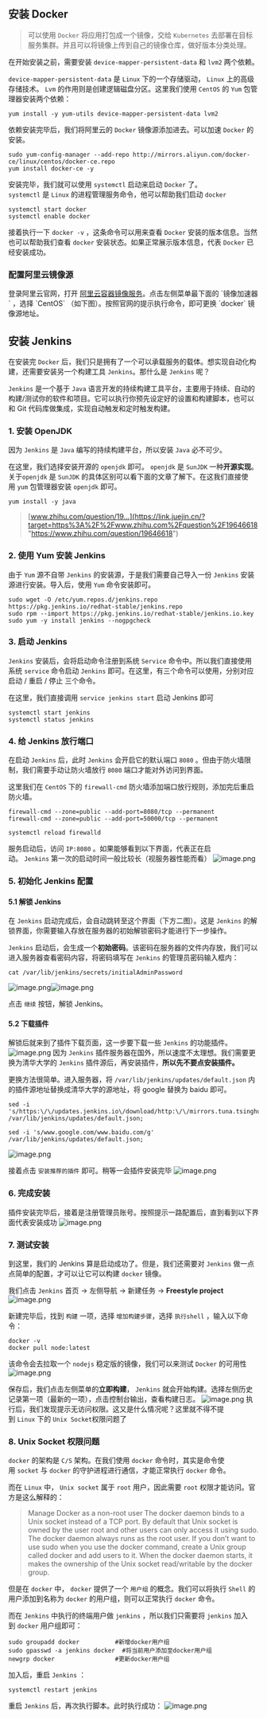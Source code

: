 ## 安装 Docker

>可以使用 `Docker` 将应用打包成一个镜像，交给 `Kubernetes` 去部署在目标服务集群。并且可以将镜像上传到自己的镜像仓库，做好版本分类处理。

在开始安装之前，需要安装 `device-mapper-persistent-data` 和 `lvm2` 两个依赖。

`device-mapper-persistent-data` 是 `Linux` 下的一个存储驱动， `Linux` 上的高级存储技术。 `Lvm` 的作用则是创建逻辑磁盘分区。这里我们使用 `CentOS` 的 `Yum` 包管理器安装两个依赖：

```shell
yum install -y yum-utils device-mapper-persistent-data lvm2
```

依赖安装完毕后，我们将阿里云的 `Docker` 镜像源添加进去。可以加速 `Docker` 的安装。

```shell
sudo yum-config-manager --add-repo http://mirrors.aliyun.com/docker-ce/linux/centos/docker-ce.repo
yum install docker-ce -y
```

安装完毕，我们就可以使用 `systemctl` 启动来启动 `Docker` 了。`systemctl` 是 `Linux` 的进程管理服务命令，他可以帮助我们启动 `docker` 

```shell
systemctl start docker
systemctl enable docker
```

接着执行一下 `docker -v` ，这条命令可以用来查看 `Docker` 安装的版本信息。当然也可以帮助我们查看 `docker` 安装状态。如果正常展示版本信息，代表 `Docker` 已经安装成功。

### 配置阿里云镜像源

登录阿里云官网，打开 [阿里云容器镜像服务](https://link.juejin.cn/?target=https%3A%2F%2Fcr.console.aliyun.com "https://cr.console.aliyun.com")。点击左侧菜单最下面的 `镜像加速器` ，选择 `CentOS` （如下图）。按照官网的提示执行命令，即可更换 `docker` 镜像源地址。

## 安装 Jenkins

在安装完 `Docker` 后，我们只是拥有了一个可以承载服务的载体。想实现自动化构建，还需要安装另一个构建工具 `Jenkins`。那什么是 `Jenkins` 呢？

`Jenkins` 是一个基于 `Java` 语言开发的持续构建工具平台，主要用于持续、自动的构建/测试你的软件和项目。它可以执行你预先设定好的设置和构建脚本，也可以和 Git 代码库做集成，实现自动触发和定时触发构建。

### 1. 安装 OpenJDK

因为 `Jenkins` 是 `Java` 编写的持续构建平台，所以安装 `Java` 必不可少。

在这里，我们选择安装开源的 `openjdk` 即可。 `openjdk` 是 `SunJDK` 一种**开源实现**。关于`openjdk` 是 `SunJDK` 的具体区别可以看下面的文章了解下。在这我们直接使用 `yum` 包管理器安装 `openjdk` 即可。

```shell
yum install -y java
```

> [www.zhihu.com/question/19…](https://link.juejin.cn/?target=https%3A%2F%2Fwww.zhihu.com%2Fquestion%2F19646618 "https://www.zhihu.com/question/19646618")

### 2. 使用 Yum 安装 Jenkins

由于 `Yum` 源不自带 `Jenkins` 的安装源，于是我们需要自己导入一份 `Jenkins` 安装源进行安装。导入后，使用 `Yum` 命令安装即可。

```shell
sudo wget -O /etc/yum.repos.d/jenkins.repo https://pkg.jenkins.io/redhat-stable/jenkins.repo
sudo rpm --import https://pkg.jenkins.io/redhat-stable/jenkins.io.key
sudo yum -y install jenkins --nogpgcheck
```

### 3. 启动 Jenkins

`Jenkins` 安装后，会将启动命令注册到系统 `Service` 命令中。所以我们直接使用系统 `service` 命令启动 `Jenkins` 即可。在这里，有三个命令可以使用，分别对应 启动 / 重启 / 停止 三个命令。

在这里，我们直接调用 `service jenkins start` 启动 Jenkins 即可

```shell
systemctl start jenkins
systemctl status jenkins
```

### 4. 给 Jenkins 放行端口

在启动 `Jenkins` 后，此时 `Jenkins` 会开启它的默认端口 `8080` 。但由于防火墙限制，我们需要手动让防火墙放行 `8080` 端口才能对外访问到界面。

这里我们在 `CentOS` 下的 `firewall-cmd` 防火墙添加端口放行规则，添加完后重启防火墙。

```shell
firewall-cmd --zone=public --add-port=8080/tcp --permanent
firewall-cmd --zone=public --add-port=50000/tcp --permanent

systemctl reload firewalld
```

服务启动后，访问 `IP:8080` 。如果能够看到以下界面，代表正在启动。 `Jenkins` 第一次的启动时间一般比较长（视服务器性能而看） ![image.png](https://p3-juejin.byteimg.com/tos-cn-i-k3u1fbpfcp/590e97ce582543dea52a5f90501f5cd1~tplv-k3u1fbpfcp-zoom-in-crop-mark:3024:0:0:0.awebp)

### 5. 初始化 Jenkins 配置

#### 5.1 解锁 Jenkins

在 `Jenkins` 启动完成后，会自动跳转至这个界面（下方二图）。这是 `Jenkins` 的解锁界面，你需要输入存放在服务器的初始解锁密码才能进行下一步操作。

`Jenkins` 启动后，会生成一个**初始密码**。该密码在服务器的文件内存放，我们可以进入服务器查看密码内容，将密码填写在 `Jenkins` 的管理员密码输入框内：

```shell
cat /var/lib/jenkins/secrets/initialAdminPassword
```

![image.png](https://p3-juejin.byteimg.com/tos-cn-i-k3u1fbpfcp/80991521841c4fbfbfc24330e820488c~tplv-k3u1fbpfcp-zoom-in-crop-mark:3024:0:0:0.awebp)![image.png](https://p3-juejin.byteimg.com/tos-cn-i-k3u1fbpfcp/48924f5f22e444cf8b61da8466fb228b~tplv-k3u1fbpfcp-zoom-in-crop-mark:3024:0:0:0.awebp)

点击 `继续` 按钮，解锁 Jenkins。

#### 5.2 下载插件

解锁后就来到了插件下载页面，这一步要下载一些 `Jenkins` 的功能插件。 ![image.png](https://p3-juejin.byteimg.com/tos-cn-i-k3u1fbpfcp/78b36782863c4d1e9d7e06fad09d2dec~tplv-k3u1fbpfcp-zoom-in-crop-mark:3024:0:0:0.awebp) 因为 `Jenkins` 插件服务器在国外，所以速度不太理想。我们需要更换为清华大学的 `Jenkins` 插件源后，再安装插件，**所以先不要点安装插件。**

更换方法很简单。进入服务器，将 `/var/lib/jenkins/updates/default.json` 内的插件源地址替换成清华大学的源地址，将 google 替换为 baidu 即可。

```shell
sed -i 's/https:\/\/updates.jenkins.io\/download/http:\/\/mirrors.tuna.tsinghua.edu.cn\/jenkins/g' /var/lib/jenkins/updates/default.json; 

sed -i 's/www.google.com/www.baidu.com/g' /var/lib/jenkins/updates/default.json;
```

![image.png](https://p3-juejin.byteimg.com/tos-cn-i-k3u1fbpfcp/6ec4d971326e4a938596e501dcc92cff~tplv-k3u1fbpfcp-zoom-in-crop-mark:3024:0:0:0.awebp)

接着点击 `安装推荐的插件` 即可。稍等一会插件安装完毕 ![image.png](https://p3-juejin.byteimg.com/tos-cn-i-k3u1fbpfcp/a29085d29f31454d9f4bd0b323f8bc62~tplv-k3u1fbpfcp-zoom-in-crop-mark:3024:0:0:0.awebp)

### 6. 完成安装

插件安装完毕后，接着是注册管理员账号。按照提示一路配置后，直到看到以下界面代表安装成功 ![image.png](https://p3-juejin.byteimg.com/tos-cn-i-k3u1fbpfcp/2bd4415a6da34d05aad501bfd5d5029f~tplv-k3u1fbpfcp-zoom-in-crop-mark:3024:0:0:0.awebp)

### 7. 测试安装

到这里，我们的 Jenkins 算是启动成功了。但是，我们还需要对 `Jenkins` 做一点点简单的配置，才可以让它可以构建 `docker` 镜像。

我们点击 `Jenkins` 首页 -> 左侧导航 -> 新建任务 -> **Freestyle project** ![image.png](https://p3-juejin.byteimg.com/tos-cn-i-k3u1fbpfcp/c4bae87d4a1c4494a0615e6f169d5423~tplv-k3u1fbpfcp-zoom-in-crop-mark:3024:0:0:0.awebp)

新建完毕后，找到 `构建` 一项，选择 `增加构建步骤`，选择 `执行shell` ，输入以下命令：

```shell
docker -v
docker pull node:latest
```

该命令会去拉取一个 `nodejs` 稳定版的镜像，我们可以来测试 `Docker` 的可用性 ![image.png](https://p3-juejin.byteimg.com/tos-cn-i-k3u1fbpfcp/198a7f5fbe0f41e8b663f2c2af425fb2~tplv-k3u1fbpfcp-zoom-in-crop-mark:3024:0:0:0.awebp)

保存后，我们点击左侧菜单的**立即构建**， `Jenkins` 就会开始构建。选择左侧历史记录第一项（最新的一项），点击控制台输出，查看构建日志。 ![image.png](https://p3-juejin.byteimg.com/tos-cn-i-k3u1fbpfcp/a633c410f75c4db8be48133a4a516830~tplv-k3u1fbpfcp-zoom-in-crop-mark:3024:0:0:0.awebp) 执行后，我们发现提示无访问权限。这又是什么情况呢？这里就不得不提到 `Linux` 下的 `Unix Socket`权限问题了

### 8. Unix Socket 权限问题

`docker` 的架构是 `C/S` 架构。在我们使用 `docker` 命令时，其实是命令使用 `socket` 与 `docker` 的守护进程进行通信，才能正常执行 `docker` 命令。

而在 `Linux` 中， `Unix socket` 属于 `root` 用户，因此需要 `root` 权限才能访问。官方是这么解释的：

> Manage Docker as a non-root user The docker daemon binds to a Unix socket instead of a TCP port. By default that Unix socket is owned by the user root and other users can only access it using sudo. The docker daemon always runs as the root user. If you don’t want to use sudo when you use the docker command, create a Unix group called docker and add users to it. When the docker daemon starts, it makes the ownership of the Unix socket read/writable by the docker group.

但是在 `docker` 中， `docker` 提供了一个 `用户组` 的概念。我们可以将执行 `Shell` 的用户添加到名称为 `docker` 的用户组，则可以正常执行 `docker` 命令。

而在 `Jenkins` 中执行的终端用户做 `jenkins` ，所以我们只需要将 `jenkins` 加入到 `docker` 用户组即可：

```shell
sudo groupadd docker          #新增docker用户组
sudo gpasswd -a jenkins docker  #将当前用户添加至docker用户组
newgrp docker                 #更新docker用户组
```

加入后，重启 `Jenkins` ：

```shell
systemctl restart jenkins
```

重启 `Jenkins` 后，再次执行脚本。此时执行成功： ![image.png](https://p3-juejin.byteimg.com/tos-cn-i-k3u1fbpfcp/ebb74deda4d04246922c556f74963413~tplv-k3u1fbpfcp-zoom-in-crop-mark:3024:0:0:0.awebp)

